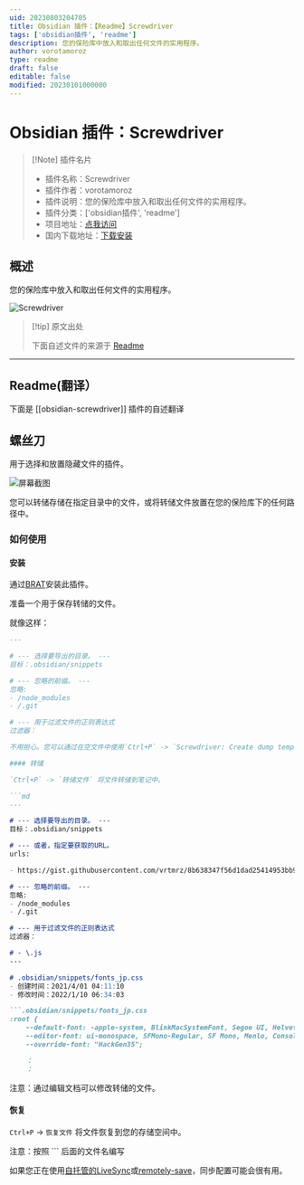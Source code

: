 ```yaml
---
uid: 20230803204705
title: Obsidian 插件：【Readme】Screwdriver
tags: ['obsidian插件', 'readme']
description: 您的保险库中放入和取出任何文件的实用程序。
author: vorotamoroz
type: readme
draft: false
editable: false
modified: 20230101000000
---
```


# Obsidian 插件：Screwdriver

> [!Note] 插件名片
> - 插件名称：Screwdriver
> - 插件作者：vorotamoroz
> - 插件说明：您的保险库中放入和取出任何文件的实用程序。
> - 插件分类：['obsidian插件', 'readme']
> - 项目地址：[点我访问](https://github.com/vrtmrz/obsidian-screwdriver)
> - 国内下载地址：[下载安装](https://pkmer.cn/products/plugin/pluginMarket/?obsidian-screwdriver)

## 概述

您的保险库中放入和取出任何文件的实用程序。

![Screwdriver](https://cdn.pkmer.cn/covers/obsidian-screwdriver_new.gif!pkmer)

> [!tip] 原文出处
> 
>下面自述文件的来源于 [Readme](https://ghproxy.net/https://raw.githubusercontent.com/vrtmrz/obsidian-screwdriver/main/README.md)
> 

---

## Readme(翻译）

下面是 [[obsidian-screwdriver]] 插件的自述翻译


## 螺丝刀

用于选择和放置隐藏文件的插件。

![屏幕截图](https://user-images.githubusercontent.com/45774780/158567788-fbea41ba-d07d-4faf-bc09-ce241a0c9f67.gif)

您可以转储存储在指定目录中的文件，或将转储文件放置在您的保险库下的任何路径中。

### 如何使用

#### 安装
通过[BRAT](https://github.com/TfTHacker/obsidian42-brat)安装此插件。

准备一个用于保存转储的文件。

就像这样：

```md
---

# --- 选择要导出的目录。 ---
目标：.obsidian/snippets

# --- 忽略的前缀。 ---
忽略:
- /node_modules
- /.git

# --- 用于过滤文件的正则表达式
过滤器：

不用担心。您可以通过在空文件中使用`Ctrl+P` -> `Screwdriver: Create dump template`来创建此文件。您只需要选择目标目录即可。

#### 转储

`Ctrl+P` -> `转储文件` 将文件转储到笔记中。

```md
---

# --- 选择要导出的目录。 ---
目标：.obsidian/snippets

# --- 或者，指定要获取的URL。
urls:

- https://gist.githubusercontent.com/vrtmrz/8b638347f56d1dad25414953bb95d7b6/raw/77f2965f79e9390b88dd17d5f23475b1f8b8085a/ninja-cursor-snippets.css

# --- 忽略的前缀。 ---
忽略:
- /node_modules
- /.git

# --- 用于过滤文件的正则表达式
过滤器：

# - \.js
---

# .obsidian/snippets/fonts_jp.css
- 创建时间：2021/4/01 04:11:10
- 修改时间：2022/1/10 06:34:03

```.obsidian/snippets/fonts_jp.css
:root {
    --default-font: -apple-system, BlinkMacSystemFont, Segoe UI, Helvetica, Arial, sans-serif, Apple Color Emoji, Segoe UI Emoji;
    --editor-font: ui-monospace, SFMono-Regular, SF Mono, Menlo, Consolas, Liberation Mono, monospace;
    --override-font: "HackGen35";

    ：
    ：
```

注意：通过编辑文档可以修改转储的文件。

#### 恢复
`Ctrl+P` -> `恢复文件` 将文件恢复到您的存储空间中。

注意：按照 ``` 后面的文件名编写

如果您正在使用[自托管的LiveSync](https://github.com/vrtmrz/obsidian-livesync)或[remotely-save](https://github.com/fyears/remotely-save)，同步配置可能会很有用。



